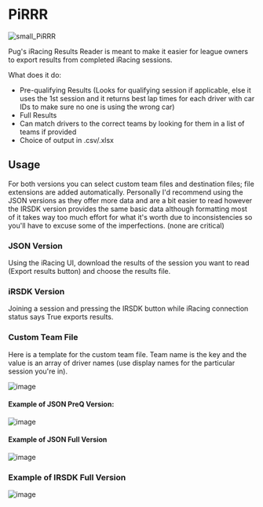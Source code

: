 # PiRRR
![small_PiRRR](https://user-images.githubusercontent.com/46400065/188030123-2c6e3fe4-ec3c-46bd-a4fc-a8844e73b7b5.png)

Pug's iRacing Results Reader is meant to make it easier for league owners to export results from completed iRacing sessions.

What does it do:
- Pre-qualifying Results (Looks for qualifying session if applicable, else it uses the 1st session and it returns best lap times for each driver with car IDs to make sure no one is using the wrong car)
- Full Results 
- Can match drivers to the correct teams by looking for them in a list of teams if provided
- Choice of output in .csv/.xlsx

## Usage

For both versions you can select custom team files and destination files; file extensions are added automatically.
Personally I'd recommend using the JSON versions as they offer more data and are a bit easier to read however the IRSDK version provides the same
basic data although formatting most of it takes way too much effort for what it's worth due to inconsistencies so you'll have to excuse some of the imperfections. 
(none are critical)

### JSON Version
Using the iRacing UI, download the results of the session you want to read (Export results button) and choose the results file.

### iRSDK Version
Joining a session and pressing the IRSDK button while iRacing connection status says True exports results.

### Custom Team File
Here is a template for the custom team file. Team name is the key and the value is an array of driver names (use display names for the particular session you're in).

![image](https://user-images.githubusercontent.com/46400065/187563886-e0408fc4-1763-406f-8bc9-40905bbc6fc4.png)

#### Example of JSON PreQ Version:
![image](https://user-images.githubusercontent.com/46400065/187984924-08e0b227-59ab-46d6-94bf-4141a1e0b434.png)

#### Example of JSON Full Version
![image](https://user-images.githubusercontent.com/46400065/187984982-ff854a52-3504-4067-b234-b976c9730475.png)

### Example of IRSDK Full Version
![image](https://user-images.githubusercontent.com/46400065/188338504-ed183b54-c5d8-47e1-a3f6-420f0bf85810.png)
